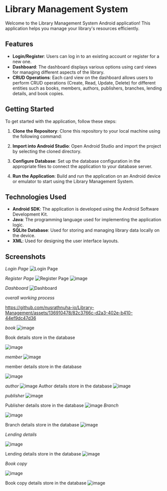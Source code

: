 # Library Management System

Welcome to the Library Management System Android application! This application helps you manage your library's resources efficiently.

## Features

- **Login/Register**: Users can log in to an existing account or register for a new one.
- **Dashboard**: The dashboard displays various options using card views for managing different aspects of the library.
- **CRUD Operations**: Each card view on the dashboard allows users to perform CRUD operations (Create, Read, Update, Delete) for different entities such as books, members, authors, publishers, branches, lending details, and book copies.

## Getting Started

To get started with the application, follow these steps:

1. **Clone the Repository**: Clone this repository to your local machine using the following command:

2. **Import into Android Studio**: Open Android Studio and import the project by selecting the cloned directory.

3. **Configure Database**: Set up the database configuration in the appropriate files to connect the application to your database server.

4. **Run the Application**: Build and run the application on an Android device or emulator to start using the Library Management System.

## Technologies Used

- **Android SDK**: The application is developed using the Android Software Development Kit.
- **Java**: The programming language used for implementing the application logic.
- **SQLite Database**: Used for storing and managing library data locally on the device.
- **XML**: Used for designing the user interface layouts.

## Screenshots

*Login Page*
![Login Page](https://github.com/nusrathnuha-io/Library-Management/assets/136910478/9ec53e14-42dd-4f3c-b61b-f04ada56dc62)


*Register Page*
![Register Page](https://github.com/nusrathnuha-io/Library-Management/assets/136910478/2840aa13-84c4-4d6b-8b98-6d025e07a14e)
![image](https://github.com/nusrathnuha-io/Library-Management/assets/136910478/8e9446dc-0986-4039-9644-ebc96517f3d2)


*Dashboard*
![Dashboard](https://github.com/nusrathnuha-io/Library-Management/assets/136910478/73b0abd2-32b3-4909-8c37-4ab49cc65e10)

*overall working process*


https://github.com/nusrathnuha-io/Library-Management/assets/136910478/82c3766c-d2a3-402e-b410-44ef9dc47d36


*book*
 ![image](https://github.com/nusrathnuha-io/Library-Management/assets/136910478/e516d2e1-1328-493e-96a2-15394d8d5f8c)

Book details store in the database

![image](https://github.com/nusrathnuha-io/Library-Management/assets/136910478/0d25d496-e825-4d6d-82d8-9be161dbcba2)


*member*
![image](https://github.com/nusrathnuha-io/Library-Management/assets/136910478/280da945-e4c9-4e71-bd81-11bc2e023705)

member details store in the database

![image](https://github.com/nusrathnuha-io/Library-Management/assets/136910478/14c2812b-01bd-4213-b6f6-0d118456f82e)

*author*
![image](https://github.com/nusrathnuha-io/Library-Management/assets/136910478/3bc2ae4e-502b-4648-ad01-d64154a83db7)
Author details store in the database
![image](https://github.com/nusrathnuha-io/Library-Management/assets/136910478/4a5e3574-2185-4203-a2d5-1bc2386e96c4)

*publisher*
![image](https://github.com/nusrathnuha-io/Library-Management/assets/136910478/f01dae60-e81d-48f0-8963-a53905f57c66)


Publisher details store in the database
![image](https://github.com/nusrathnuha-io/Library-Management/assets/136910478/cb30ef06-aa22-498e-ba4a-36576a6fdd47)
*Branch*

![image](https://github.com/nusrathnuha-io/Library-Management/assets/136910478/d9e2c45f-e262-4833-9e0b-849b806227ca)

Branch details store in the database
![image](https://github.com/nusrathnuha-io/Library-Management/assets/136910478/371dcefc-8445-4926-80e1-134f8fcff5f0)


*Lending details*

![image](https://github.com/nusrathnuha-io/Library-Management/assets/136910478/d989f836-3e22-493c-b18f-bac3921df2c9)


Lending details store in the database
![image](https://github.com/nusrathnuha-io/Library-Management/assets/136910478/bd3a9dce-7b0d-4557-bf21-5c3cce72fa42)


*Book copy*

![image](https://github.com/nusrathnuha-io/Library-Management/assets/136910478/493511ac-a342-4a5f-9dd2-447784c84838)

Book copy details store in the database
![image](https://github.com/nusrathnuha-io/Library-Management/assets/136910478/358bdfec-3918-40f4-b49d-0c8a5f12e453)


